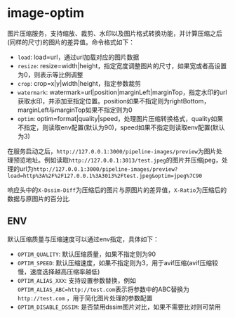 # image-optim

图片压缩服务，支持缩放、裁剪、水印以及图片格式转换功能，并计算压缩之后(同样的尺寸)的图片的差异值。命令格式如下：

- `load`: load=url，通过url加载对应的图片数据
- `resize`: resize=width|height，指定宽度调整图片的尺寸，如果宽或者高设置为0，则表示等比例调整
- `crop`: crop=x|y|width|height，指定参数裁剪
- `watermark`: watermark=url|position|marginLeft|marginTop，指定水印的url获取水印，并添加至指定位置。position如果不指定则为rightBottom，marginLeft与marginTop如果不指定则为0
- `optim`: optim=format|quality|speed，处理图片压缩转换格式，quality如果不指定，则读取env配置(默认为90)，speed如果不指定则读取env配置(默认为3)

在服务启动之后，`http://127.0.0.1:3000/pipeline-images/preview`为图片处理预览地址。例如读取`http://127.0.0.1:3013/test.jpeg`的图片并压缩jpeg，处理的url为`http://127.0.0.1:3000/pipeline-images/preview?load=http%3A%2F%2F127.0.0.1%3A3013%2Ftest.jpeg&optim=jpeg%7C90`

响应头中的`X-Dssim-Diff`为压缩后的图片与原图片的差异值，`X-Ratio`为压缩后的数据与原图片的百分比.

## ENV

默认压缩质量与压缩速度可以通过env指定，具体如下：

- `OPTIM_QUALITY`: 默认压缩质量，如果不指定则为90
- `OPTIM_SPEED`: 默认压缩速度，如果不指定则为3，用于avif压缩(avif压缩较慢，速度选择越高压缩率越低)
- `OPTIM_ALIAS_XXX`: 支持设置参数替换，例如`OPTIM_ALIAS_ABC=http://test.com`表示将参数中的ABC替换为 `http://test.com` ，用于简化图片处理的参数配置
- `OPTIM_DISABLE_DSSIM`: 是否禁用dssim图片对比，如果不需要比对则可禁用
